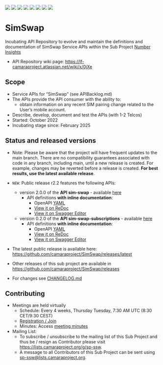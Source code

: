 <a href="https://github.com/camaraproject/SimSwap/commits/" title="Last Commit"><img src="https://img.shields.io/github/last-commit/camaraproject/SimSwap?style=plastic"></a>
<a href="https://github.com/camaraproject/SimSwap/issues" title="Open Issues"><img src="https://img.shields.io/github/issues/camaraproject/SimSwap?style=plastic"></a>
<a href="https://github.com/camaraproject/SimSwap/pulls" title="Open Pull Requests"><img src="https://img.shields.io/github/issues-pr/camaraproject/SimSwap?style=plastic"></a>
<a href="https://github.com/camaraproject/SimSwap/graphs/contributors" title="Contributors"><img src="https://img.shields.io/github/contributors/camaraproject/SimSwap?style=plastic"></a>
<a href="https://github.com/camaraproject/SimSwap" title="Repo Size"><img src="https://img.shields.io/github/repo-size/camaraproject/SimSwap?style=plastic"></a>
<a href="https://github.com/camaraproject/SimSwap/blob/main/LICENSE" title="License"><img src="https://img.shields.io/badge/License-Apache%202.0-green.svg?style=plastic"></a>
<a href="https://github.com/camaraproject/SimSwap/releases/latest" title="Latest Release"><img src="https://img.shields.io/github/release/camaraproject/SimSwap?style=plastic"></a>
<a href="https://github.com/camaraproject/Governance/blob/main/ProjectStructureAndRoles.md" title="Incubating API Repository"><img src="https://img.shields.io/badge/Incubating%20API%20Repository-green?style=plastic"></a>


# SimSwap

Incubating API Repository to evolve and maintain the definitions and documentation of SimSwap Service APIs within the Sub Project [Number Insights](https://lf-camaraproject.atlassian.net/wiki/x/BYEpBQ)

* API Repository wiki page: https://lf-camaraproject.atlassian.net/wiki/x/0jXe

## Scope

* Service APIs for “SimSwap” (see APIBacklog.md)  
* The APIs provide the API consumer with the ability to:  
  * obtain information on any recent SIM pairing change related to the User’s mobile account.
* Describe, develop, document and test the APIs (with 1-2 Telcos)  
* Started: October 2022
* Incubating stage since: February 2025

## Status and released versions

* Note: Please be aware that the project will have frequent updates to the main branch. There are no compatibility guarantees associated with code in any branch, including main, until a new release is created. For example, changes may be reverted before a release is created. **For best results, use the latest available release**.
* `NEW`: Public release r2.2 features the following APIs:
  * version 2.0.0 of the **API sim-swap** - available [here](https://github.com/camaraproject/SimSwap/tree/r2.2)
    * API definitions **with inline documentation**:
      * OpenAPI [YAML](https://github.com/camaraproject/SimSwap/blob/r2.2/code/API_definitions/sim-swap.yaml)
      * [View it on ReDoc](https://redocly.github.io/redoc/?url=https://raw.githubusercontent.com/camaraproject/SimSwap/r2.2/code/API_definitions/sim-swap.yaml&nocors) 
      * [View it on Swagger Editor](https://editor-next.swagger.io/?url=https://raw.githubusercontent.com/camaraproject/SimSwap/r2.2/code/API_definitions/sim-swap.yaml)
  * version 0.2.0 of the **API sim-swap-subscriptions** - available [here](https://github.com/camaraproject/SimSwap/tree/r2.2)
    * API definitions **with inline documentation**:
      * OpenAPI [YAML](https://github.com/camaraproject/SimSwap/blob/r2.2/code/API_definitions/sim-swap-subscriptions.yaml)
      * [View it on ReDoc](https://redocly.github.io/redoc/?url=https://raw.githubusercontent.com/camaraproject/SimSwap/r2.2/code/API_definitions/sim-swap-subscriptions.yaml&nocors) 
      * [View it on Swagger Editor](https://editor-next.swagger.io/?url=https://raw.githubusercontent.com/camaraproject/SimSwap/r2.2/code/API_definitions/sim-swap-subscriptions.yaml)

* The latest public release is available here: https://github.com/camaraproject/SimSwap/releases/latest
* Other releases of this sub project are available in https://github.com/camaraproject/SimSwap/releases
* For changes see [CHANGELOG.md](https://github.com/camaraproject/Simswap/blob/main/CHANGELOG.md)

## Contributing

* Meetings are held virtually
  * Schedule: Every 4 weeks, Thursday Tuesday, 7:30 AM UTC (8:30 CET/9:30 CEST)
  * [Registration / Join](https://lf-camaraproject.atlassian.net/wiki/spaces/CAM/pages/14562399/NumberVerification)
  * Minutes: Access [meeting minutes](https://lf-camaraproject.atlassian.net/wiki/spaces/CAM/pages/14564484/Number+Verification+Meeting+Minutes)
* Mailing List:
  * To subscribe / unsubscribe to the mailing list of this Sub Project and thus be / resign as Contributor please visit <https://lists.camaraproject.org/g/sp-ssw>.
  * A message to all Contributors of this Sub Project can be sent using <sp-ssw@lists.camaraproject.org>.
